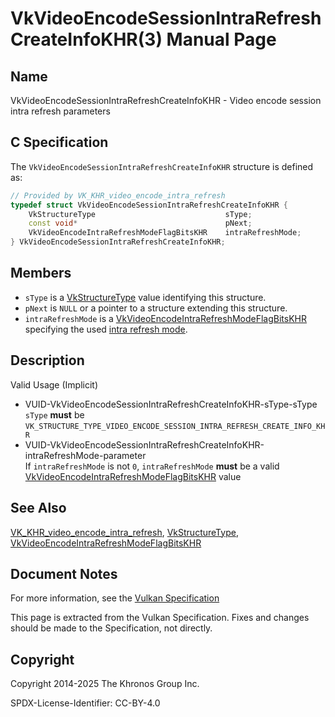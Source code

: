 # VkVideoEncodeSessionIntraRefreshCreateInfoKHR(3) Manual Page

## Name

VkVideoEncodeSessionIntraRefreshCreateInfoKHR - Video encode session intra refresh parameters



## [](#_c_specification)C Specification

The `VkVideoEncodeSessionIntraRefreshCreateInfoKHR` structure is defined as:

```c++
// Provided by VK_KHR_video_encode_intra_refresh
typedef struct VkVideoEncodeSessionIntraRefreshCreateInfoKHR {
    VkStructureType                             sType;
    const void*                                 pNext;
    VkVideoEncodeIntraRefreshModeFlagBitsKHR    intraRefreshMode;
} VkVideoEncodeSessionIntraRefreshCreateInfoKHR;
```

## [](#_members)Members

- `sType` is a [VkStructureType](https://registry.khronos.org/vulkan/specs/latest/man/html/VkStructureType.html) value identifying this structure.
- `pNext` is `NULL` or a pointer to a structure extending this structure.
- `intraRefreshMode` is a [VkVideoEncodeIntraRefreshModeFlagBitsKHR](https://registry.khronos.org/vulkan/specs/latest/man/html/VkVideoEncodeIntraRefreshModeFlagBitsKHR.html) specifying the used [intra refresh mode](https://registry.khronos.org/vulkan/specs/latest/html/vkspec.html#encode-intra-refresh-modes).

## [](#_description)Description

Valid Usage (Implicit)

- [](#VUID-VkVideoEncodeSessionIntraRefreshCreateInfoKHR-sType-sType)VUID-VkVideoEncodeSessionIntraRefreshCreateInfoKHR-sType-sType  
  `sType` **must** be `VK_STRUCTURE_TYPE_VIDEO_ENCODE_SESSION_INTRA_REFRESH_CREATE_INFO_KHR`
- [](#VUID-VkVideoEncodeSessionIntraRefreshCreateInfoKHR-intraRefreshMode-parameter)VUID-VkVideoEncodeSessionIntraRefreshCreateInfoKHR-intraRefreshMode-parameter  
  If `intraRefreshMode` is not `0`, `intraRefreshMode` **must** be a valid [VkVideoEncodeIntraRefreshModeFlagBitsKHR](https://registry.khronos.org/vulkan/specs/latest/man/html/VkVideoEncodeIntraRefreshModeFlagBitsKHR.html) value

## [](#_see_also)See Also

[VK\_KHR\_video\_encode\_intra\_refresh](https://registry.khronos.org/vulkan/specs/latest/man/html/VK_KHR_video_encode_intra_refresh.html), [VkStructureType](https://registry.khronos.org/vulkan/specs/latest/man/html/VkStructureType.html), [VkVideoEncodeIntraRefreshModeFlagBitsKHR](https://registry.khronos.org/vulkan/specs/latest/man/html/VkVideoEncodeIntraRefreshModeFlagBitsKHR.html)

## [](#_document_notes)Document Notes

For more information, see the [Vulkan Specification](https://registry.khronos.org/vulkan/specs/latest/html/vkspec.html#VkVideoEncodeSessionIntraRefreshCreateInfoKHR)

This page is extracted from the Vulkan Specification. Fixes and changes should be made to the Specification, not directly.

## [](#_copyright)Copyright

Copyright 2014-2025 The Khronos Group Inc.

SPDX-License-Identifier: CC-BY-4.0